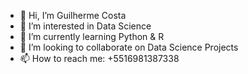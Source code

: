 - 👋 Hi, I’m Guilherme Costa
- 👀 I’m interested in Data Science
- 🌱 I’m currently learning Python & R
- 💞️ I’m looking to collaborate on Data Science Projects
- 📫 How to reach me: +5516981387338

<!---
gkfcosta/gkfcosta is a ✨ special ✨ repository because its `README.md` (this file) appears on your GitHub profile.
You can click the Preview link to take a look at your changes.
--->
